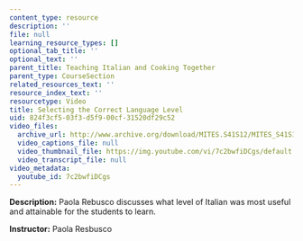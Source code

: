 ```yaml
---
content_type: resource
description: ''
file: null
learning_resource_types: []
optional_tab_title: ''
optional_text: ''
parent_title: Teaching Italian and Cooking Together
parent_type: CourseSection
related_resources_text: ''
resource_index_text: ''
resourcetype: Video
title: Selecting the Correct Language Level
uid: 824f3cf5-03f3-d5f9-00cf-31520df29c52
video_files:
  archive_url: http://www.archive.org/download/MITES.S41S12/MITES_S41S12_Teaching06_300k.mp4
  video_captions_file: null
  video_thumbnail_file: https://img.youtube.com/vi/7c2bwfiDCgs/default.jpg
  video_transcript_file: null
video_metadata:
  youtube_id: 7c2bwfiDCgs
---
```


**Description:** Paola Rebusco discusses what level of Italian was most useful and attainable for the students to learn.

**Instructor:** Paola Resbusco